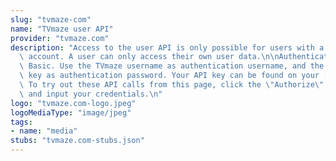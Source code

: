 ```yaml
---
slug: "tvmaze-com"
name: "TVmaze user API"
provider: "tvmaze.com"
description: "Access to the user API is only possible for users with a [premium](http://www.tvmaze.com/premium)\
  \ account. A user can only access their own user data.\n\nAuthentication uses HTTP\
  \ Basic. Use the TVmaze username as authentication username, and the TVmaze API\
  \ key as authentication password. Your API key can be found on your [dashboard](http://www.tvmaze.com/dashboard).\
  \ To try out these API calls from this page, click the \"Authorize\" button on top\
  \ and input your credentials.\n"
logo: "tvmaze.com-logo.jpeg"
logoMediaType: "image/jpeg"
tags:
- name: "media"
stubs: "tvmaze.com-stubs.json"
---
```

